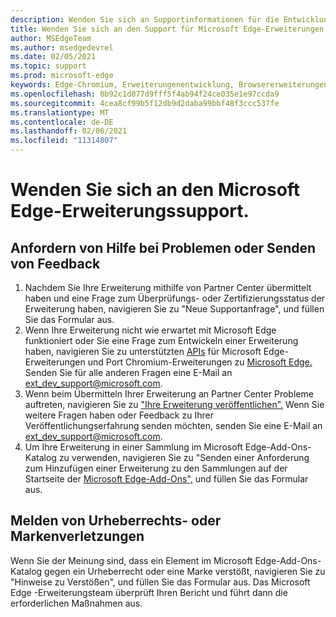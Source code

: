 ```yaml
---
description: Wenden Sie sich an Supportinformationen für die Entwicklung von Microsoft Edge-Erweiterungen.
title: Wenden Sie sich an den Support für Microsoft Edge-Erweiterungen.
author: MSEdgeTeam
ms.author: msedgedevrel
ms.date: 02/05/2021
ms.topic: support
ms.prod: microsoft-edge
keywords: Edge-Chromium, Erweiterungenentwicklung, Browsererweiterungen, Add-Ons, Partner Center, Entwickler, Support
ms.openlocfilehash: 0b92c1d077d9fff5f4ab94f24ce035e1e97ccda9
ms.sourcegitcommit: 4cea8cf99b5f12db9d2daba99bbf48f3ccc537fe
ms.translationtype: MT
ms.contentlocale: de-DE
ms.lasthandoff: 02/06/2021
ms.locfileid: "11314807"
---
```

# Wenden Sie sich an den Microsoft Edge-Erweiterungssupport.  

## Anfordern von Hilfe bei Problemen oder Senden von Feedback  

1.  Nachdem Sie Ihre Erweiterung mithilfe von Partner Center übermittelt haben und eine [][MicrosoftSupportSupportrequestformE7a381be9c9aFafbEd76262bc93fd9e4] Frage zum Überprüfungs- oder Zertifizierungsstatus der Erweiterung haben, navigieren Sie zu "Neue Supportanfrage", und füllen Sie das Formular aus.  
1.  Wenn Ihre Erweiterung nicht wie erwartet mit Microsoft Edge funktioniert oder Sie eine Frage zum Entwickeln einer Erweiterung haben, navigieren Sie zu unterstützten [APIs][ExtensionsDeveloperGuideApiSupport] für Microsoft Edge-Erweiterungen und Port Chromium-Erweiterungen zu [Microsoft Edge.][ExtensionsDeveloperGuidePortChromeExtension]  Senden Sie für alle anderen Fragen eine E-Mail an [ext_dev_support@microsoft.com][MailtoExtDevSupportMicrosoft].  
1.  Wenn beim Übermitteln Ihrer Erweiterung an Partner Center Probleme auftreten, navigieren Sie zu ["Ihre Erweiterung veröffentlichen".][ExtensionsPublishPublishExtension]  Wenn Sie weitere Fragen haben oder Feedback zu Ihrer Veröffentlichungserfahrung senden möchten, senden Sie eine E-Mail an [ext_dev_support@microsoft.com][MailtoExtDevSupportMicrosoft].  
1.  Um Ihre Erweiterung in einer Sammlung im Microsoft Edge-Add-Ons-Katalog zu verwenden, navigieren Sie zu "Senden einer Anforderung zum Hinzufügen einer Erweiterung zu den Sammlungen auf der Startseite der [Microsoft Edge-Add-Ons",][OfficeFormsPagesResponsepageAspxV4j5cvggr0grqy180bhbrw01uwybfaxnna1zkp3x2vun0ibsu1ymeu3vfy0vurrodewsjgwu00yry4u] und füllen Sie das Formular aus.   
    
## Melden von Urheberrechts- oder Markenverletzungen  

Wenn Sie der Meinung sind, dass ein Element im Microsoft Edge-Add-Ons-Katalog gegen ein Urheberrecht oder eine Marke verstößt, navigieren Sie zu "Hinweise zu Verstößen", und füllen Sie das Formular aus. [][MicrosoftInfoMarketplaceHtml]  Das Microsoft Edge -Erweiterungsteam überprüft Ihren Bericht und führt dann die erforderlichen Maßnahmen aus.  

<!-- links -->  

[ExtensionsDeveloperGuideApiSupport]: ../developer-guide/api-support.md "Unterstützte APIs für Microsoft Edge-| Microsoft Docs"  
[ExtensionsDeveloperGuidePortChromeExtension]: ../developer-guide/port-chrome-extension.md "Portierung der | Microsoft Docs"  
[ExtensionsPublishPublishExtension]: ./publish-extension.md "Veröffentlichen Der Erweiterungs-| Microsoft Docs"  

[MicrosoftInfoMarketplaceHtml]: https://www.microsoft.com/info/Marketplace.html "Hinweise zu Verstößen | Microsoft"  

[MicrosoftSupportSupportrequestformE7a381be9c9aFafbEd76262bc93fd9e4]: https://support.microsoft.com/supportrequestform/e7a381be-9c9a-fafb-ed76-262bc93fd9e4 "Extensions New Support Request | Microsoft Support"  

[OfficeFormsPagesResponsepageAspxV4j5cvggr0grqy180bhbrw01uwybfaxnna1zkp3x2vun0ibsu1ymeu3vfy0vurrodewsjgwu00yry4u]: https://forms.office.com/Pages/ResponsePage.aspx?id=v4j5cvGGr0GRqy180BHbRw01UwyBfAxNna_1ZkP3X2VUN0lBSU1YMEU3VFY0VURRODEwSjgwU00yRy4u "Senden Sie eine Anforderung zum Hinzufügen einer Erweiterung zu den Sammlungen auf der Homepage der MS Edge-Add-Ons | Microsoft Office formulare"  

[MailtoExtDevSupportMicrosoft]: mailto:ext_dev_support@microsoft.com "Senden Sie eine E-Mail an ext_dev_support@microsoft.com"  

